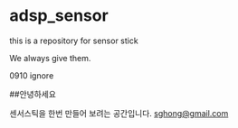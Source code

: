 adsp_sensor
===========

this is a repository for sensor stick



We always give them.


0910
    ignore



##안녕하세요

센서스틱을 한번 만들어 보려는 공간입니다. sghong@gmail.com

